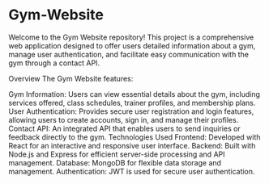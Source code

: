 # Gym-Website
Welcome to the Gym Website repository! This project is a comprehensive web application designed to offer users detailed information about a gym, manage user authentication, and facilitate easy communication with the gym through a contact API.

Overview
The Gym Website features:

Gym Information: Users can view essential details about the gym, including services offered, class schedules, trainer profiles, and membership plans.
User Authentication: Provides secure user registration and login features, allowing users to create accounts, sign in, and manage their profiles.
Contact API: An integrated API that enables users to send inquiries or feedback directly to the gym.
Technologies Used
Frontend: Developed with React for an interactive and responsive user interface.
Backend: Built with Node.js and Express for efficient server-side processing and API management.
Database: MongoDB for flexible data storage and management.
Authentication: JWT is used for secure user authentication.
